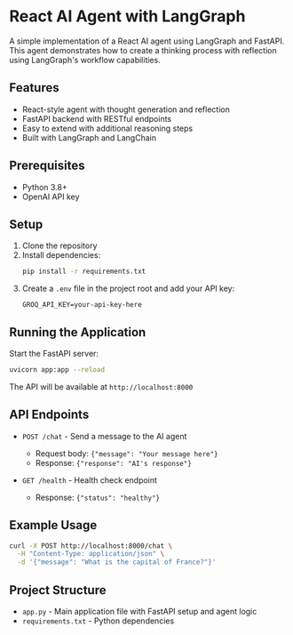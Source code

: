 # React AI Agent with LangGraph

A simple implementation of a React AI agent using LangGraph and FastAPI. This agent demonstrates how to create a thinking process with reflection using LangGraph's workflow capabilities.

## Features

- React-style agent with thought generation and reflection
- FastAPI backend with RESTful endpoints
- Easy to extend with additional reasoning steps
- Built with LangGraph and LangChain

## Prerequisites

- Python 3.8+
- OpenAI API key

## Setup

1. Clone the repository
2. Install dependencies:
   ```bash
   pip install -r requirements.txt
   ```
3. Create a `.env` file in the project root and add your API key:
   ```
   GROQ_API_KEY=your-api-key-here
   ```

## Running the Application

Start the FastAPI server:
```bash
uvicorn app:app --reload
```

The API will be available at `http://localhost:8000`

## API Endpoints

- `POST /chat` - Send a message to the AI agent
  - Request body: `{"message": "Your message here"}`
  - Response: `{"response": "AI's response"}`

- `GET /health` - Health check endpoint
  - Response: `{"status": "healthy"}`

## Example Usage

```bash
curl -X POST http://localhost:8000/chat \
  -H "Content-Type: application/json" \
  -d '{"message": "What is the capital of France?"}'
```

## Project Structure

- `app.py` - Main application file with FastAPI setup and agent logic
- `requirements.txt` - Python dependencies